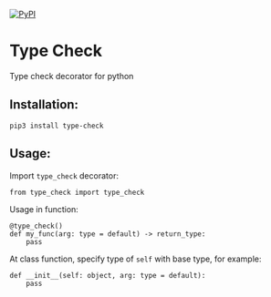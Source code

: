 [![PyPI](https://img.shields.io/pypi/v/type-check.svg)](https://pypi.org/project/type-check/)

# Type Check
Type check decorator for python

## Installation:

```
pip3 install type-check
```

## Usage:

Import `type_check` decorator:

```
from type_check import type_check
```

Usage in function:

```
@type_check()
def my_func(arg: type = default) -> return_type:
    pass
```

At class function, specify type of `self` with base type, for example:

```
def __init__(self: object, arg: type = default):
    pass
```

